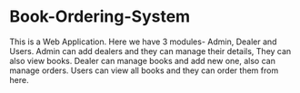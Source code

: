 # Book-Ordering-System
This is a Web Application. Here we have 3 modules- Admin, Dealer and Users. Admin can add dealers and they can manage their details, They can also view books. Dealer can manage books and add new one, also can manage orders. Users can view all books and they can order them from here.
